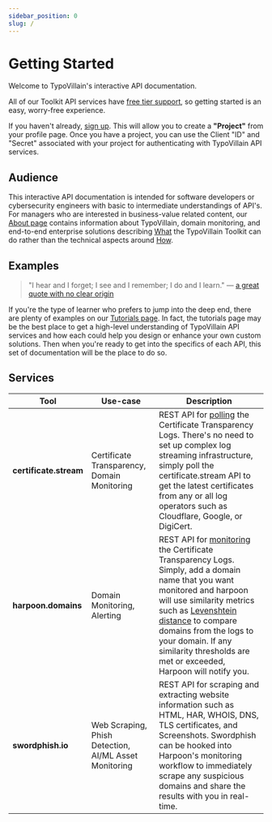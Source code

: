 ```yaml
---
sidebar_position: 0
slug: /
---
```


# Getting Started

Welcome to TypoVillain's interactive API documentation.

All of our Toolkit API services have <u>free tier support</u>, so getting started is an easy, worry-free experience.

If you haven't already, <a href="https://auth.typovillain.com/login?client_id=6gnt6nvgsk07jomm8ie538gkdt&response_type=code&scope=aws.cognito.signin.user.admin+email+openid&redirect_uri=https%3A%2F%2Fapi.typovillain.com%2Foauth2%2Fcallback">sign up</a>. This will allow you to create a <b>"Project"</b> from your profile page. Once you have a project, you can use the Client "ID" and "Secret" associated with your project for authenticating with TypoVillain API services.

## Audience

This interactive API documentation is intended for software developers or cybersecurity engineers with basic to intermediate understandings of API's. For managers who are interested in business-value related content, our [About page](/about/intro) contains information about TypoVillain, domain monitoring, and end-to-end enterprise solutions describing <u>What</u> the TypoVillain Toolkit can do rather than the technical aspects around <u>How</u>.

## Examples

> "I hear and I forget; I see and I remember; I do and I learn." — [a great quote with no clear origin](https://english.stackexchange.com/questions/226886/origin-of-i-hear-and-i-forget-i-see-and-i-remember-i-do-and-i-understand)

If you're the type of learner who prefers to jump into the deep end, there are plenty of examples on our [Tutorials page](/about/tutorials/intro). In fact, the tutorials page may be the best place to get a high-level understanding of TypoVillain API services and how each could help you design or enhance your own custom solutions. Then when you're ready to get into the specifics of each API, this set of documentation will be the place to do so.


## Services

| Tool      | Use-case   | Description |
| --------------------------------- | --------------------------------- | --------------------------------- |
| <b>certificate.stream</b>        | Certificate Transparency, Domain Monitoring | REST API for <u>polling</u> the Certificate Transparency Logs. There's no need to set up complex log streaming infrastructure, simply poll the certificate.stream API to get the latest certificates from any or all log operators such as Cloudflare, Google, or DigiCert.        |
| <b>harpoon.domains</b>           | Domain Monitoring, Alerting | REST API for <u>monitoring</u> the Certificate Transparency Logs. Simply, add a domain name that you want monitored and harpoon will use similarity metrics such as [Levenshtein distance](https://en.wikipedia.org/wiki/Levenshtein_distance) to compare domains from the logs to your domain. If any similarity thresholds are met or exceeded, Harpoon will notify you.       |
| <b>swordphish.io</b>             | Web Scraping, Phish Detection, AI/ML Asset Monitoring | REST API for scraping and extracting website information such as HTML, HAR, WHOIS, DNS, TLS certificates, and Screenshots. Swordphish can be hooked into Harpoon's monitoring workflow to immediately scrape any suspicious domains and share the results with you in real-time.    |

<!-- 
The diagram below illustrates the relationships between Villain's API services. When used together these services are able to create a robust, end-to-end anti-phishing and domain monitoring workflows. However, each of these services is capable of acting entirely independent of one another. This allows the developer the freedom to pick and choose the API(s) that best fit their particular use-case without the need to completely redesign existing workflows.

![Overview](services-overview.png) -->


